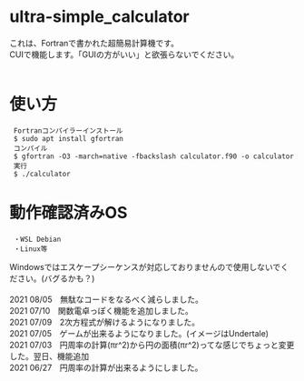 # ultra-simple_calculator
これは、Fortranで書かれた超簡易計算機です。<br />
CUIで機能します。「GUIの方がいい」と欲張らないでください。<br /><br />
# 使い方
     Fortranコンパイラーインストール
     $ sudo apt install gfortran
     コンパイル
     $ gfortran -O3 -march=native -fbackslash calculator.f90 -o calculator
     実行
     $ ./calculator
# 動作確認済みOS
     ・WSL Debian
     ・Linux等
Windowsではエスケープシーケンスが対応しておりませんので使用しないでください。(バグるかも？)
<br /><br />
2021 08/05　無駄なコードをなるべく減らしました。<br />
2021 07/10　関数電卓っぽく機能を追加しました。<br />
2021 07/09　2次方程式が解けるようになりました。<br />
2021 07/05　ゲームが出来るようになりました。(イメージはUndertale)<br />
2021 07/03　円周率の計算(πr^2)から円の面積(πr^2)ってな感じでちょっと変更した。翌日、機能追加<br />
2021 06/27　円周率の計算が出来るようにしました。
